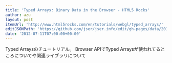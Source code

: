```yaml
---
title: 'Typed Arrays: Binary Data in the Browser - HTML5 Rocks'
author: azu
layout: post
itemUrl: 'http://www.html5rocks.com/en/tutorials/webgl/typed_arrays/'
editJSONPath: 'https://github.com/jser/jser.info/edit/gh-pages/data/2012/07/index.json'
date: '2012-07-11T07:00:00+00:00'
---
```

Typed Arraysのチュートリアル。
Browser APIでTyped Arraysが使われてるところについてや関連ライブラリについて
